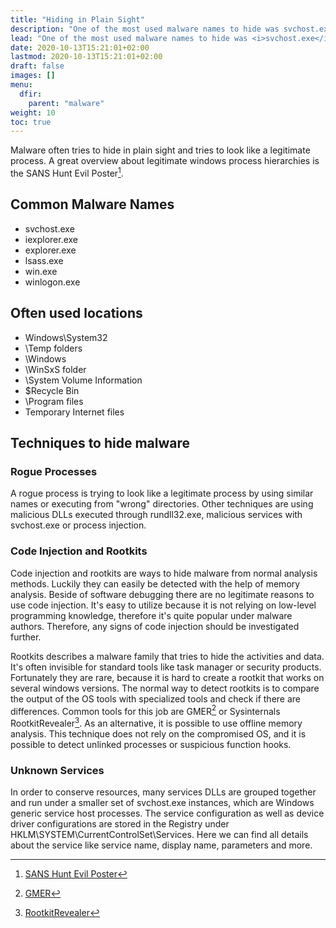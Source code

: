 ```yaml
---
title: "Hiding in Plain Sight"
description: "One of the most used malware names to hide was svchost.exe."
lead: "One of the most used malware names to hide was <i>svchost.exe</i>."
date: 2020-10-13T15:21:01+02:00
lastmod: 2020-10-13T15:21:01+02:00
draft: false
images: []
menu: 
  dfir:
    parent: "malware"
weight: 10
toc: true
---
```


Malware often tries to hide in plain sight and tries to look like a legitimate process.
A great overview about legitimate windows process hierarchies is the SANS Hunt Evil Poster[^1].

## Common Malware Names

- svchost.exe
- iexplorer.exe
- explorer.exe
- lsass.exe
- win.exe
- winlogon.exe

## Often used locations

- Windows\System32
- \Temp folders
- \Windows
- \WinSxS folder
- \System Volume Information
- $Recycle Bin
- \Program files
- Temporary Internet files

## Techniques to hide malware

### Rogue Processes

A rogue process is trying to look like a legitimate process by using similar names or executing from "wrong" directories. Other techniques are using malicious DLLs executed through rundll32.exe, malicious services with svchost.exe or process injection.

### Code Injection and Rootkits

Code injection and rootkits are ways to hide malware from normal analysis methods. Luckily they can easily be detected with the help of memory analysis. Beside of software debugging there are no legitimate reasons to use code injection. It's easy to utilize because it is not relying on low-level programming knowledge, therefore it's quite popular under malware authors. Therefore, any signs of code injection should be investigated further. 

Rootkits describes a malware family that tries to hide the activities and data. It's often invisible for standard tools like task manager or security products. Fortunately they are rare, because it is hard to create a rootkit that works on several windows versions. The normal way to detect rootkits is to compare the output of the OS tools with specialized tools and check if there are differences. Common tools for this job are GMER[^2] or Sysinternals RootkitRevealer[^3].
As an alternative, it is possible to use offline memory analysis. This technique does not rely on the compromised OS, and it is possible to detect unlinked processes or suspicious function hooks.

### Unknown Services

In order to conserve resources, many services DLLs are grouped together and run under a smaller set of svchost.exe instances, which are Windows generic service host processes. The service configuration as well as device driver configurations are stored in the Registry under
HKLM\SYSTEM\CurrentControlSet\Services. Here we can find all details about the service like service name, display name, parameters and more. 


[^1]: [SANS Hunt Evil Poster](https://digital-forensics.sans.org/media/SANS_Poster_2018_Hunt_Evil_FINAL.pdf)

[^2]: [GMER](http://www.gmer.net)

[^3]: [RootkitRevealer](https://docs.microsoft.com/en-us/sysinternals/downloads/rootkit-revealer)